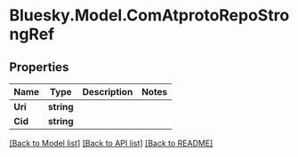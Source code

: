 # Bluesky.Model.ComAtprotoRepoStrongRef

## Properties

Name | Type | Description | Notes
------------ | ------------- | ------------- | -------------
**Uri** | **string** |  | 
**Cid** | **string** |  | 

[[Back to Model list]](../README.md#documentation-for-models) [[Back to API list]](../README.md#documentation-for-api-endpoints) [[Back to README]](../README.md)

